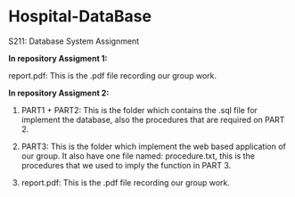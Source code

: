 # Hospital-DataBase
S211: Database System Assignment

**In repository Assigment 1:**

report.pdf:
This is the .pdf file recording our group work.

**In repository Assigment 2:**

  1. PART1 + PART2:
This is the folder which contains the .sql file for implement the database, also the procedures that are required on PART 2.

  2. PART3:
This is the folder which implement the web based application of our group.
It also have one file named: procedure.txt, this is the procedures that we used to imply the function in PART 3.

  3. report.pdf:
This is the .pdf file recording our group work.
